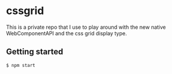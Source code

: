 # cssgrid

This is a private repo that I use to play around with the new native WebComponentAPI and the css grid display type.

## Getting started

```shell
$ npm start
```